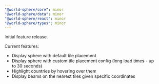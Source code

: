 ```yaml
---
"@world-sphere/core": minor
"@world-sphere/data": minor
"@world-sphere/react": minor
"@world-sphere/types": minor
---
```


Initial feature release.

Current features:
-   Display sphere with default tile placement
-   Display sphere with custom tile placement config (long load times - up to 30 seconds)
-   Highlight countries by hovering over them
-   Display beams on the nearest tiles given specific coordinates
